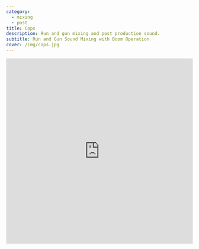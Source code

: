 ```yaml
---
category:
  - mixing
  - post
title: Cops
description: Run and gun mixing and post production sound.
subtitle: Run and Gun Sound Mixing with Boom Operation
cover: /img/cops.jpg
---
```

<iframe width="100%" height="500" src="https://www.youtube.com/embed/0sGFlmGcIMs" title="YouTube Video" frameborder="0" allow="encrypted-media; " allowfullscreen></iframe>